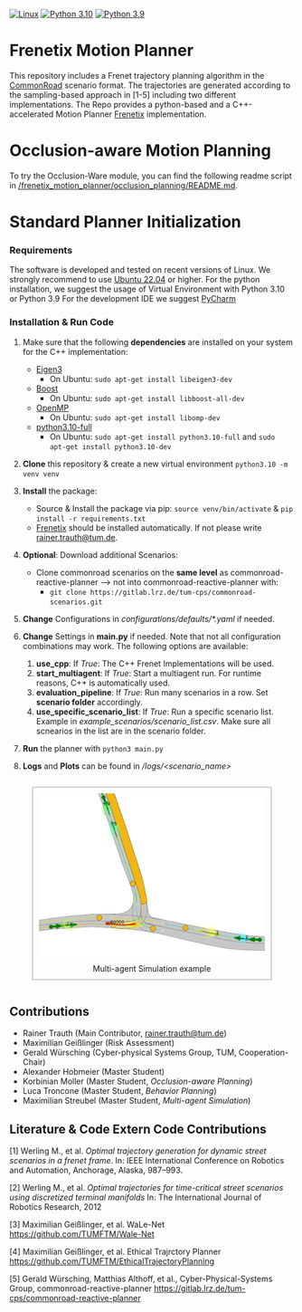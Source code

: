 [![Linux](https://img.shields.io/badge/os-linux-blue.svg)](https://www.linux.org/)
[![Python 3.10](https://img.shields.io/badge/python-3.10-blue.svg)](https://www.python.org/downloads/release/python-3100/) [![Python 3.9](https://img.shields.io/badge/python-3.9-blue.svg)](https://www.python.org/downloads/release/python-390/)


# Frenetix Motion Planner

This repository includes a Frenet trajectory planning algorithm in the [CommonRoad](https://commonroad.in.tum.de/) scenario format.
The trajectories are generated according to the sampling-based approach in [1-5] including two different implementations.
The Repo provides a python-based and a C++-accelerated Motion Planner [Frenetix](https://github.com/TUM-AVS/Frenetix/) implementation.

# Occlusion-aware Motion Planning

To try the Occlusion-Ware module, you can find the following readme script in [/frenetix_motion_planner/occlusion_planning/README.md](https://github.com/TUM-AVS/Frenetix-Motion-Planner/blob/master/frenetix_motion_planner/occlusion_planning/README.md).

# Standard Planner Initialization

### Requirements
The software is  developed and tested on recent versions of Linux. We strongly recommend to use [Ubuntu 22.04](https://ubuntu.com/download/desktop) or higher.
For the python installation, we suggest the usage of Virtual Environment with Python 3.10 or Python 3.9
For the development IDE we suggest [PyCharm](http://www.jetbrains.com/pycharm/)

### Installation & Run Code
1. Make sure that the following **dependencies** are installed on your system for the C++ implementation:
   * [Eigen3](https://eigen.tuxfamily.org/dox/) 
     * On Ubuntu: `sudo apt-get install libeigen3-dev`
   * [Boost](https://www.boost.org/)
     * On Ubuntu: `sudo apt-get install libboost-all-dev`
   * [OpenMP](https://www.openmp.org/) 
     * On Ubuntu: `sudo apt-get install libomp-dev`
   * [python3.10-full](https://packages.ubuntu.com/jammy/python3.10-full) 
        * On Ubuntu: `sudo apt-get install python3.10-full` and `sudo apt-get install python3.10-dev`

2. **Clone** this repository & create a new virtual environment `python3.10 -m venv venv`

3. **Install** the package:
    * Source & Install the package via pip: `source venv/bin/activate` & `pip install -r requirements.txt`
    * [Frenetix](https://pypi.org/project/frenetix/) should be installed automatically. If not please write [rainer.trauth@tum.de](mailto:rainer.trauth@tum.de).

4. **Optional**: Download additional Scenarios:
    * Clone commonroad scenarios on the **same level** as commonroad-reactive-planner --> not into commonroad-reactive-planner with: 
      * `git clone https://gitlab.lrz.de/tum-cps/commonroad-scenarios.git`

5. **Change** Configurations in _configurations/defaults/*.yaml_ if needed. 

6. **Change** Settings in **main.py** if needed. Note that not all configuration combinations may work. The following options are available:
   1. **use_cpp**: If _True_: The C++ Frenet Implementations will be used. 
   2. **start_multiagent**: If _True_: Start a multiagent run. For runtime reasons, C++ is automatically used.
   3. **evaluation_pipeline**: If _True_: Run many scenarios in a row. Set **scenario folder** accordingly.
   4. **use_specific_scenario_list**: If _True_: Run a specific scenario list. Example in _example_scenarios/scenario_list.csv_. Make sure all scnearios in the list are in the scenario folder.

7. **Run** the planner with `python3 main.py`
8. **Logs** and **Plots** can be found in _/logs/<scenario_name>_


<figure style="border: 2px solid #cccccc; padding: 10px; display: inline-block;">
<img src="doc/images/ZAM_Tjunction-1_8_T-1_038.png" alt="reactive-planner" width="600" />
  <figcaption style="text-align: center; margin-top: 10px;">Multi-agent Simulation example</figcaption>
</figure>


## Contributions
* Rainer Trauth (Main Contributor, [rainer.trauth@tum.de](mailto:rainer.trauth@tum.de))
* Maximilian Geißlinger (Risk Assessment)
* Gerald Würsching (Cyber-physical Systems Group, TUM, Cooperation-Chair)
* Alexander Hobmeier (Master Student)
* Korbinian Moller (Master Student, *Occlusion-aware Planning*)
* Luca Troncone (Master Student, *Behavior Planning*)
* Maximilian Streubel (Master Student, *Multi-agent Simulation*)


## Literature & Code Extern Code Contributions
[1] Werling M., et al. *Optimal trajectory generation for dynamic street scenarios in a frenet frame*. In: IEEE International Conference on Robotics and Automation, Anchorage, Alaska, 987–993.

[2] Werling M., et al. *Optimal trajectories for time-critical street scenarios using discretized terminal manifolds* In:
The International Journal of Robotics Research, 2012

[3] Maximilian Geißlinger, et al. WaLe-Net https://github.com/TUMFTM/Wale-Net

[4] Maximilian Geißlinger, et al. Ethical Trajrctory Planner https://github.com/TUMFTM/EthicalTrajectoryPlanning

[5] Gerald Würsching, Matthias Althoff, et al., Cyber-Physical-Systems Group, commonroad-reactive-planner https://gitlab.lrz.de/tum-cps/commonroad-reactive-planner